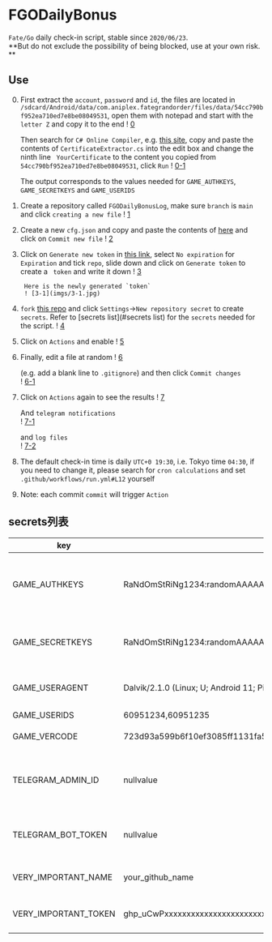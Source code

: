 # FGODailyBonus
`Fate/Go` daily check-in script, stable since `2020/06/23`.  
**But do not exclude the possibility of being blocked, use at your own risk. **

## Use
0. First extract the `account`, `password` and `id`, the files are located in `/sdcard/Android/data/com.aniplex.fategrandorder/files/data/54cc790bf952ea710ed7e8be08049531`, open them with notepad and start with the `letter Z` and copy it to the end
      ! [0](imgs/0.jpg)
   
      Then search for `C# Online Compiler`, e.g. [this site](https://www.onlinegdb.com/online_csharp_compiler), copy and paste the contents of `CertificateExtractor.cs` into the edit box and change the ninth line ` YourCertificate` to the content you copied from `54cc790bf952ea710ed7e8be08049531`, click `Run`
      ! [0-1](imgs/0-1.jpg)

      The output corresponds to the values needed for `GAME_AUTHKEYS`, `GAME_SECRETKEYS` and `GAME_USERIDS`

1. Create a repository called `FGODailyBonusLog`, make sure `branch` is `main` and click `creating a new file`
        ! [1](imgs/1.jpg)

2. Create a new `cfg.json` and copy and paste the contents of [here](https://raw.githubusercontent.com/nishuoshenme/FGODailyBonusLog/main/cfg.json) and click on `Commit new file`
        ! [2](imgs/2.jpg)

3. Click on `Generate new token` in [this link](https://github.com/settings/tokens), select `No expiration` for `Expiration` and tick `repo`, slide down and click on `Generate token` to create a ` token` and write it down
        ! [3](imgs/3.jpg)

        Here is the newly generated `token`  
        ! [3-1](imgs/3-1.jpg)

4. `fork` [this repo](https://github.com/nishuoshenme/FGODailyBonus) and click `Settings`->`New repository secret` to create `secrets`. Refer to [secrets list](#secrets list) for the `secrets` needed for the script.
      ! [4](imgs/4.jpg)

5. Click on `Actions` and enable
      ! [5](imgs/5.jpg)

6. Finally, edit a file at random
      ! [6](imgs/6.jpg)

      (e.g. add a blank line to `.gitignore`) and then click `Commit changes`  
      ! [6-1](imgs/6-1.jpg)

7. Click on `Actions` again to see the results
      ! [7](imgs/7.jpg)

      And `telegram notifications`  
      ! [7-1](imgs/7-1.jpg)

      and `log files`  
      ! [7-2](imgs/7-2.jpg)

8. The default check-in time is daily `UTC+0 19:30`, i.e. Tokyo time `04:30`, if you need to change it, please search for `cron calculations` and set `.github/workflows/run.yml#L12` yourself

9. Note: each commit `commit` will trigger `Action`

## secrets列表
| key                  | value                                                                 | description                                 |
|----------------------|-----------------------------------------------------------------------|---------------------------------------------|
| GAME_AUTHKEYS        | RaNdOmStRiNg1234:randomAAAAA=,RaNdOmStRiNg1235:randomAAAAA=           | 需要签到的账号，多个账号使用英文逗号","分隔 |
| GAME_SECRETKEYS      | RaNdOmStRiNg1234:randomAAAAA=,RaNdOmStRiNg1235:randomAAAAA=           | 对应的密码，多个账号使用英文逗号","分隔     |
| GAME_USERAGENT       | Dalvik/2.1.0 (Linux; U; Android 11; Pixel 5 Build/RD1A.201105.003.A1) | 伪装UA，填入nullvalue使用默认值             |
| GAME_USERIDS         | 60951234,60951235                                                     | 账号id                                      |
| GAME_VERCODE         | 723d93a599b6f10ef3085ff1131fa5679a91da924246b8ca40dded18eccaf3da      | ←填这个就行                                 |
| TELEGRAM_ADMIN_ID    | nullvalue                                                             | 接收通知的telegram id，不需要就填nullvalue  |
| TELEGRAM_BOT_TOKEN   | nullvalue                                                             | 发送通知的bot token，不需要就填nullvalue    |
| VERY_IMPORTANT_NAME  | your_github_name                                                      | 填你的github name                           |
| VERY_IMPORTANT_TOKEN | ghp_uCwPxxxxxxxxxxxxxxxxxxxxxxxxxxxxxxxx                              | 第三步申请的access token                    |
